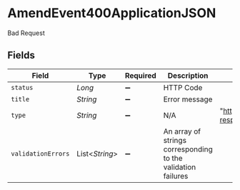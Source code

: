 # AmendEvent400ApplicationJSON

Bad Request


## Fields

| Field                                                                                  | Type                                                                                   | Required                                                                               | Description                                                                            | Example                                                                                |
| -------------------------------------------------------------------------------------- | -------------------------------------------------------------------------------------- | -------------------------------------------------------------------------------------- | -------------------------------------------------------------------------------------- | -------------------------------------------------------------------------------------- |
| `status`                                                                               | *Long*                                                                                 | :heavy_minus_sign:                                                                     | HTTP Code                                                                              |                                                                                        |
| `title`                                                                                | *String*                                                                               | :heavy_minus_sign:                                                                     | Error message                                                                          |                                                                                        |
| `type`                                                                                 | *String*                                                                               | :heavy_minus_sign:                                                                     | N/A                                                                                    | "https://docs.billwithorb.com/reference/error-responses#400-request-validation-errors" |
| `validationErrors`                                                                     | List<*String*>                                                                         | :heavy_minus_sign:                                                                     | An array of strings corresponding to the validation failures                           |                                                                                        |
